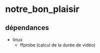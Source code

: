 notre_bon_plaisir
=================

## dépendances
* linux
  * ffprobe (calcul de la durée de vidéo)
